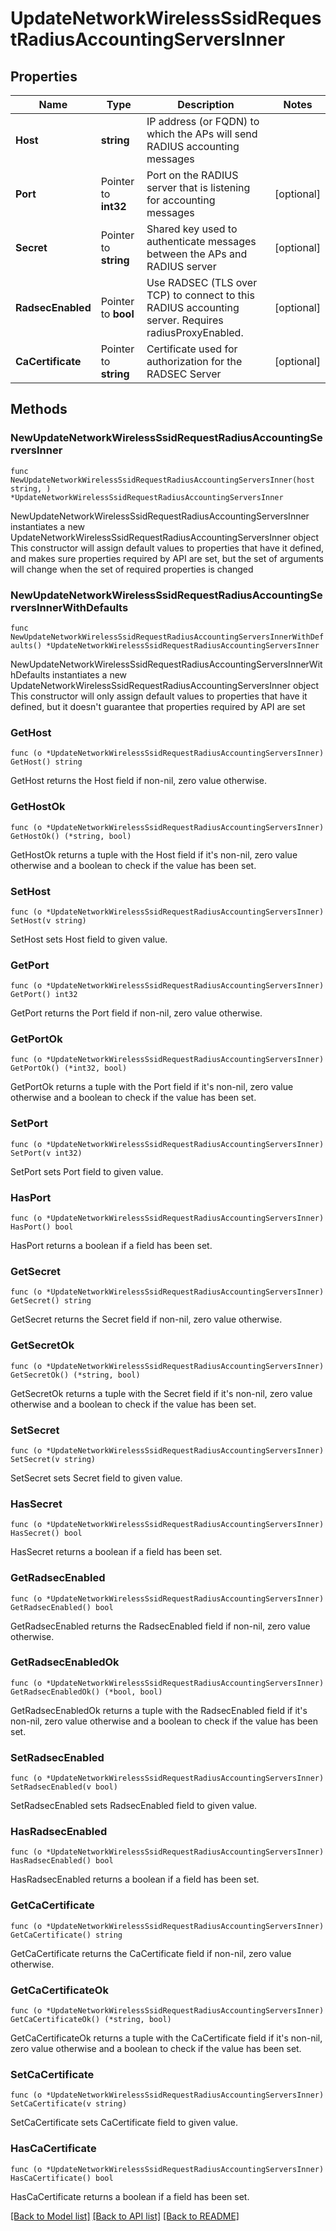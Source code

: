 # UpdateNetworkWirelessSsidRequestRadiusAccountingServersInner

## Properties

Name | Type | Description | Notes
------------ | ------------- | ------------- | -------------
**Host** | **string** | IP address (or FQDN) to which the APs will send RADIUS accounting messages | 
**Port** | Pointer to **int32** | Port on the RADIUS server that is listening for accounting messages | [optional] 
**Secret** | Pointer to **string** | Shared key used to authenticate messages between the APs and RADIUS server | [optional] 
**RadsecEnabled** | Pointer to **bool** | Use RADSEC (TLS over TCP) to connect to this RADIUS accounting server. Requires radiusProxyEnabled. | [optional] 
**CaCertificate** | Pointer to **string** | Certificate used for authorization for the RADSEC Server | [optional] 

## Methods

### NewUpdateNetworkWirelessSsidRequestRadiusAccountingServersInner

`func NewUpdateNetworkWirelessSsidRequestRadiusAccountingServersInner(host string, ) *UpdateNetworkWirelessSsidRequestRadiusAccountingServersInner`

NewUpdateNetworkWirelessSsidRequestRadiusAccountingServersInner instantiates a new UpdateNetworkWirelessSsidRequestRadiusAccountingServersInner object
This constructor will assign default values to properties that have it defined,
and makes sure properties required by API are set, but the set of arguments
will change when the set of required properties is changed

### NewUpdateNetworkWirelessSsidRequestRadiusAccountingServersInnerWithDefaults

`func NewUpdateNetworkWirelessSsidRequestRadiusAccountingServersInnerWithDefaults() *UpdateNetworkWirelessSsidRequestRadiusAccountingServersInner`

NewUpdateNetworkWirelessSsidRequestRadiusAccountingServersInnerWithDefaults instantiates a new UpdateNetworkWirelessSsidRequestRadiusAccountingServersInner object
This constructor will only assign default values to properties that have it defined,
but it doesn't guarantee that properties required by API are set

### GetHost

`func (o *UpdateNetworkWirelessSsidRequestRadiusAccountingServersInner) GetHost() string`

GetHost returns the Host field if non-nil, zero value otherwise.

### GetHostOk

`func (o *UpdateNetworkWirelessSsidRequestRadiusAccountingServersInner) GetHostOk() (*string, bool)`

GetHostOk returns a tuple with the Host field if it's non-nil, zero value otherwise
and a boolean to check if the value has been set.

### SetHost

`func (o *UpdateNetworkWirelessSsidRequestRadiusAccountingServersInner) SetHost(v string)`

SetHost sets Host field to given value.


### GetPort

`func (o *UpdateNetworkWirelessSsidRequestRadiusAccountingServersInner) GetPort() int32`

GetPort returns the Port field if non-nil, zero value otherwise.

### GetPortOk

`func (o *UpdateNetworkWirelessSsidRequestRadiusAccountingServersInner) GetPortOk() (*int32, bool)`

GetPortOk returns a tuple with the Port field if it's non-nil, zero value otherwise
and a boolean to check if the value has been set.

### SetPort

`func (o *UpdateNetworkWirelessSsidRequestRadiusAccountingServersInner) SetPort(v int32)`

SetPort sets Port field to given value.

### HasPort

`func (o *UpdateNetworkWirelessSsidRequestRadiusAccountingServersInner) HasPort() bool`

HasPort returns a boolean if a field has been set.

### GetSecret

`func (o *UpdateNetworkWirelessSsidRequestRadiusAccountingServersInner) GetSecret() string`

GetSecret returns the Secret field if non-nil, zero value otherwise.

### GetSecretOk

`func (o *UpdateNetworkWirelessSsidRequestRadiusAccountingServersInner) GetSecretOk() (*string, bool)`

GetSecretOk returns a tuple with the Secret field if it's non-nil, zero value otherwise
and a boolean to check if the value has been set.

### SetSecret

`func (o *UpdateNetworkWirelessSsidRequestRadiusAccountingServersInner) SetSecret(v string)`

SetSecret sets Secret field to given value.

### HasSecret

`func (o *UpdateNetworkWirelessSsidRequestRadiusAccountingServersInner) HasSecret() bool`

HasSecret returns a boolean if a field has been set.

### GetRadsecEnabled

`func (o *UpdateNetworkWirelessSsidRequestRadiusAccountingServersInner) GetRadsecEnabled() bool`

GetRadsecEnabled returns the RadsecEnabled field if non-nil, zero value otherwise.

### GetRadsecEnabledOk

`func (o *UpdateNetworkWirelessSsidRequestRadiusAccountingServersInner) GetRadsecEnabledOk() (*bool, bool)`

GetRadsecEnabledOk returns a tuple with the RadsecEnabled field if it's non-nil, zero value otherwise
and a boolean to check if the value has been set.

### SetRadsecEnabled

`func (o *UpdateNetworkWirelessSsidRequestRadiusAccountingServersInner) SetRadsecEnabled(v bool)`

SetRadsecEnabled sets RadsecEnabled field to given value.

### HasRadsecEnabled

`func (o *UpdateNetworkWirelessSsidRequestRadiusAccountingServersInner) HasRadsecEnabled() bool`

HasRadsecEnabled returns a boolean if a field has been set.

### GetCaCertificate

`func (o *UpdateNetworkWirelessSsidRequestRadiusAccountingServersInner) GetCaCertificate() string`

GetCaCertificate returns the CaCertificate field if non-nil, zero value otherwise.

### GetCaCertificateOk

`func (o *UpdateNetworkWirelessSsidRequestRadiusAccountingServersInner) GetCaCertificateOk() (*string, bool)`

GetCaCertificateOk returns a tuple with the CaCertificate field if it's non-nil, zero value otherwise
and a boolean to check if the value has been set.

### SetCaCertificate

`func (o *UpdateNetworkWirelessSsidRequestRadiusAccountingServersInner) SetCaCertificate(v string)`

SetCaCertificate sets CaCertificate field to given value.

### HasCaCertificate

`func (o *UpdateNetworkWirelessSsidRequestRadiusAccountingServersInner) HasCaCertificate() bool`

HasCaCertificate returns a boolean if a field has been set.


[[Back to Model list]](../README.md#documentation-for-models) [[Back to API list]](../README.md#documentation-for-api-endpoints) [[Back to README]](../README.md)


